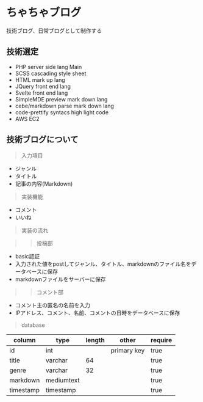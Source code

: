 # ちゃちゃブログ
技術ブログ、日常ブログとして制作する

## 技術選定
- PHP
  server side lang Main
- SCSS
  cascading style sheet
- HTML
  mark up lang
- JQuery
  front end lang
- Svelte
  front end lang
- SimpleMDE
  preview mark down lang
- cebe/markdown
  parse mark down lang
- code-prettify
  syntacs high light code
- AWS EC2

## 技術ブログについて
>入力項目
- ジャンル
- タイトル
- 記事の内容(Markdown)

> 実装機能
- コメント
- いいね

> 実装の流れ

>> 投稿部
- basic認証
- 入力された値をpostしてジャンル、タイトル、markdownのファイル名をデータベースに保存
- markdownファイルをサーバーに保存

>> コメント部
- コメント主の匿名の名前を入力
- IPアドレス、コメント、名前、コメントの日時をデータベースに保存

>database

|column   |type      |length|other       |require
|---------|----------|------|------------|--------
|id       |int       |      |primary key | true
|title    |varchar   |    64|            | true
|genre    |varchar   |    32|            | true
|markdown |mediumtext|      |            | true
|timestamp|timestamp |      |            | true